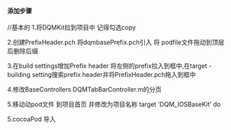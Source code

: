 ####  添加步骤  ####

//基本的
1.将DQMKit拉到项目中  记得勾选copy

2.创建PrefixHeader.pch  将dqmbasePrefix.pch引入  将 podfile文件拖动到顶层后删除后缀

3.在build settings增加Prefix header   将左侧的prefix拉入到框中,在target - building setting搜索prefix header并将PrefixHeader.pch拖入到框中

4.修改BaseControllers  DQMTabBarController.m的分页

5.移动动pod文件 到项目首页  并修改为项目名称   target 'DQM_IOSBaseKit' do

5.cocoaPod 导入







